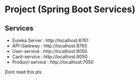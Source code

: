 # Project (Spring Boot Services)

## Services
- Eureka Server : http://localhost:8761
- API-Gateway : http://localhost:8765
- User-service : http://localhost:9050
- Card-service : http://localhost:8050
- Product-service : http://localhost:7050

Dont read this pls

